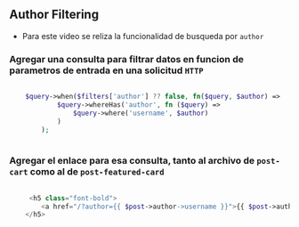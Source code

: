 ## Author Filtering 

 - Para este video se reliza la funcionalidad de busqueda por `author`
  
### Agregar una consulta para filtrar datos en funcion de parametros de entrada en una solicitud `HTTP`

```php

    $query->when($filters['author'] ?? false, fn($query, $author) =>
            $query->whereHas('author', fn ($query) =>
                $query->where('username', $author)
            )
        );
    
```

### Agregar el enlace para esa consulta, tanto al archivo de `post-cart` como al de `post-featured-card`

```php

     <h5 class="font-bold">
        <a href="/?author={{ $post->author->username }}">{{ $post->author->name }}</a>
    </h5>
    
```



